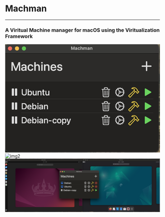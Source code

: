 # Machman
---
### A Viritual Machine manager for macOS using the Viritualization Framework


![img1](https://github.com/BjorneEk/Machman/blob/master/images/machman1.png)
![img2](https://github.com/BjorneEk/Machman/blob/master/images/machman2.png)
![img3](https://github.com/BjorneEk/Machman/blob/master/images/machman3.png)